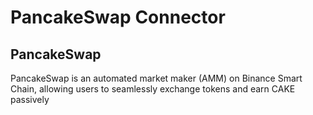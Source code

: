 # PancakeSwap Connector

## PancakeSwap
PancakeSwap is an automated market maker (AMM) on Binance Smart Chain, allowing users to seamlessly exchange tokens and earn CAKE passively